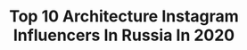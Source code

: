 ---
title: Top 10 Architecture Instagram Influencers In Russia In 2020
description: >-
  Find top architecture Instagram influencers in Russia in 2020. Most popular hashtags: #architecture #photography #architecturephotography.
platform: Instagram
hits: 172
text_top: Identify the most popular Instagram influencers on inBeat.
text_bottom: inBeat aggregates 172 Instagram influencers like this in Russia for you to contact.
profiles:
  - username: "kamillahanapova"
    fullname: >-
      Photographer/Collage Artist
    bio: >-
      @hasselblad Master 📍Saint-Petersburg/Moscow/Maykop 🔗 beauty, album covers, collages, architecture,retouch Personal @kamilla_hanapova portfolio📌
    location: "Russia"
    followers: 22937
    engagement: 815
    commentsToLikes: 0.014961
    id: ck0u0e4uttj0r0i19kgezrncw
    verified: false
    hashtags: ""
  - username: "nukeproofsuit"
    fullname: >-
      
    bio: >-
      🗺 Director of Architecture ⠀⠀⠀⠀⠀⠀ 🏢 #chasingstraightfacades 📬 nukeproofsuitIG@gmail.com 🎭 ArchDaily Top Inspirational Feed to Follow👇🏼
    location: "Russia"
    followers: 22895
    engagement: 342
    commentsToLikes: 0.073359
    id: ck15t1pjnfwml0i192b0xj1n2
    verified: false
    hashtags: "#archi, #sdmfeatures, #architecturephotography, #architecture"
  - username: "northern.friend"
    fullname: >-
      Arseniy Kotov
    bio: >-
      ☭ Architecture and life in post-soviet world ✉ DM for ad/collab/partnership 💌 @galleriartsight for prints
    location: "Russia"
    followers: 152814
    engagement: 834
    commentsToLikes: 0.007358
    id: ck0uawwyidbij0i195coapz6g
    verified: false
    hashtags: ""
  - username: "meau"
    fullname: >-
      Meau | Minimal
    bio: >-
      Architecture, minimalism & Eastern Europe ⠀ You can see more @meau at @seemoremeau
    location: "Russia"
    followers: 6114
    engagement: 975
    commentsToLikes: 0.036530
    id: ck9wd49mze0170j784h1fuoho
    verified: false
    hashtags: "#ffa"
  - username: "sokolovvvaa"
    fullname: >-
      🦊
    bio: >-
      21 y.o 💄| 👩🏽‍🎓Student St.Petersburg State University of Architecture and Civil Engineering💁🏽Departament of Economic...SPBGASU
    location: "Russia"
    followers: 5361
    engagement: 818
    commentsToLikes: 0.019157
    id: ckap0270loe7d0i78542xsmwx
    verified: false
    hashtags: "#21"
  - username: "xenia_klassen"
    fullname: >-
      Xenia Klassen
    bio: >-
      | ARCHITECTURE • & • URBAN SKETCHING | | Tomsk • Russia |
    location: "Russia"
    followers: 14691
    engagement: 826
    commentsToLikes: 0.015869
    id: ck0tyw9qsobvw0i19ckudfq3h
    verified: false
    hashtags: "#archisketcher, #urbansketch, #urbansketchers, #architecture"
  - username: "erfan.agazadeh.1997"
    fullname: >-
      💲  PAPANIN GUL BALASI 💲
    bio: >-
      iyi ki sevmişim seni e ❤ . ❄1376/10/05 . 🏛uni_azad . 📐architecture . 🥊 kickboxing
    location: "Russia"
    followers: 21767
    engagement: 301
    commentsToLikes: 0.069651
    id: ck8t1kfq4w3zj0j78yezcgpm6
    verified: false
    hashtags: "#gangboy, #photography, #gangster, #zona"
  - username: "madebyvadim"
    fullname: >-
      Vadim Sherbakov
    bio: >-
      🎥 Award winning aerial videographer 📸 Architecture & cityscape photographer 🎞 Work featured in HBO • Netflix • Showtime • DJI • Irix• PolarPro New 🎥↓
    location: "Russia"
    followers: 30392
    engagement: 399
    commentsToLikes: 0.042267
    id: ck0u9obicacp20i19nbrq6x5o
    verified: false
    hashtags: "#liveinterview, #travel, #landscapephotography, #interview"
  - username: "trafartstickers"
    fullname: >-
      Георгий
    bio: >-
      🌑 George. 1️⃣9️⃣ y. o. 📷 Take pictures.🔦 Urban explorer. ✏️ Studying architecture.📝 Writing & Poetry.
    location: "Russia"
    followers: 5185
    engagement: 1263
    commentsToLikes: 0.016201
    id: ck9hbghlogqgl0j787s5s9qdh
    verified: false
    hashtags: "#msk, #moscowmoscow, #loves, #beautifuldestinations"
  - username: "think.differrent"
    fullname: >-
      Vlad Vinogradov
    bio: >-
      #Travels #Urbex #Architecture 🏠Russia, Samara 🚷Есть много других мест
    location: "Russia"
    followers: 6233
    engagement: 674
    commentsToLikes: 0.034424
    id: ck14goxdq6bad0i199wcx9vrl
    verified: false
    hashtags: "#sovietarchitecture, #abandoned, #nyc, #socialistmodernism"
---